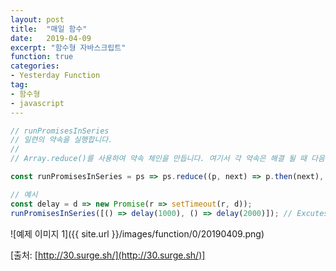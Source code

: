 ```yaml
---
layout: post
title:  "매일 함수"
date:   2019-04-09
excerpt: "함수형 자바스크립트"
function: true
categories:
- Yesterday Function
tag:
- 함수형
- javascript
---
```


```javascript
// runPromisesInSeries
// 일련의 약속을 실행합니다.
//
// Array.reduce()를 사용하여 약속 체인을 만듭니다. 여기서 각 약속은 해결 될 때 다음 약속을 반환합니다.

const runPromisesInSeries = ps => ps.reduce((p, next) => p.then(next), Promise.resolve());

// 예시
const delay = d => new Promise(r => setTimeout(r, d));
runPromisesInSeries([() => delay(1000), () => delay(2000)]); // Excutes each promise sequentially, taking a total of 3 seconds to complete
```

![예제 이미지 1]({{ site.url }}/images/function/0/20190409.png)

[출처: [http://30.surge.sh/](http://30.surge.sh/)]
